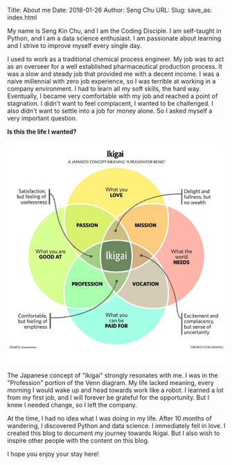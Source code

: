 Title: About me
Date: 2018-01-26
Author: Seng Chu
URL: 
Slug: 
save_as: index.html

My name is Seng Kin Chu, and I am the Coding Disciple. I am self-taught in Python, and I am a data science enthusiast.
I am passionate about learning and I strive to improve myself every single day. 

I used to work as a traditional chemical process engineer. My job was to act as an overseer for a well established pharmaceutical production process.
It was a slow and steady job that provided me with a decent income. I was a naive millennial with zero job experience, so I was terrible at working in a company environment. 
I had to learn all my soft skills, the hard way. Eventually, I became very comfortable with my job and reached a point of stagnation.
I didn't want to feel complacent, I wanted to be challenged. I also didn't want to settle into a job for money alone. So I asked myself a very important question.

<b>Is this the life I wanted?</b>

<div style="text-align:center">
<img src="images/about-me/ikigai.jpg" alt="ikigai" style="width: 600px;"/>
</div>

The Japanese concept of "Ikigai" strongly resonates with me. I was in the "Profession" portion of the Venn diagram.
My life lacked meaning, every morning I would wake up and head towards work like a robot.
I learned a lot from my first job, and I will forever be grateful for the opportunity. 
But I knew I needed change, so I left the company. 

At the time, I had no idea what I was doing in my life. After 10 months of wandering, I discovered Python and data science. I immediately fell in love.
I created this blog to document my journey towards Ikigai. But I also wish to inspire other people with the content on this blog.

I hope you enjoy your stay here!
